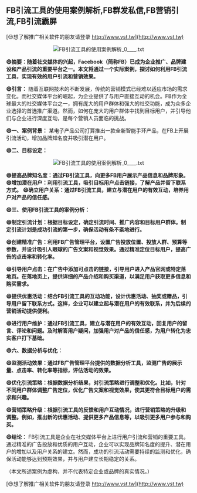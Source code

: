 ## **FB引流工具的使用案例解析,FB群发私信,FB营销引流,FB引流霸屏**

[😍想了解推广相关软件的朋友请登录 http://www.vst.tw](http://www.vst.tw)

 <center><img src="https://vst.tw/MP4/tuiguang/png/2.png" alt="FB引流工具的使用案例解析_0____.txt"></center>

**😄摘要：随着社交媒体的兴起，Facebook（简称FB）已成为企业推广、品牌建设和产品引流的重要平台之一。本文将通过一个实际案例，探讨如何利用FB引流工具，实现有效的用户引流和营销效果。**

**😄引言：**
随着互联网技术的不断发展，传统的营销模式已经难以适应市场的需求变化。而社交媒体平台的崛起，为企业提供了与用户直接互动的机会。FB作为全球最大的社交媒体平台之一，拥有庞大的用户群体和强大的社交功能，成为众多企业选择的首选推广渠道。然而，如何在庞大的用户群体中找到目标用户，并引导他们与企业进行深度互动，是每个营销人员面临的挑战。

**😄一、案例背景：**
某电子产品公司打算推出一款全新智能手环产品，在FB上开展引流活动，增加品牌知名度并吸引潜在用户。

**😄二、目标设定：**

 <center><img src="https://vst.tw/MP4/tuiguang/png/0.png" alt="FB引流工具的使用案例解析_0____.txt"></center>

**😄提高品牌知名度：通过FB引流工具，向更多FB用户展示产品信息和品牌形象。**
**😄增加潜在用户：利用引流工具，吸引目标用户点击链接，了解产品并留下联系方式。**
**😄确立用户关系：通过FB引流工具，建立与潜在用户的有效互动，培养用户对产品的信任感。**

**😄三、使用FB引流工具的案例分析：**

**😄制定引流计划：根据目标设定，确定引流时间、推广内容和目标用户群体。制定引流计划是成功引流的第一步，确保活动有条不紊地进行。**

**😄创建精准广告：利用FB广告管理平台，设置广告投放位置、投放人群、预算等参数，并设计吸引人眼球的广告文案和视觉效果。通过精准定位目标用户，提高广告的点击率和转化率。**

**😄引导用户点击：在广告中添加可点击的链接，引导用户进入产品官网或特定落地页。在落地页上，提供详细的产品介绍和购买渠道，以满足用户获取更多信息和购买需求。**

**😄提供优惠活动：结合FB引流工具的互动功能，设计优惠活动、抽奖或赠品，引导用户留下联系方式。这样，企业可以建立起与潜在用户的有效联系，并为后续的营销活动提供便利。**

**😄进行用户维护：通过FB引流工具，建立与潜在用户的有效互动，回复用户的留言、评论和问题。及时解答用户疑问，加强用户对产品的信任感，为用户转化为忠实客户打下基础。**

**😄六、数据分析与优化：**

**😄监测活动效果：通过FB广告管理平台提供的数据分析工具，监测广告的展示量、点击率、转化率等指标，评估活动的效果。**

**😄优化引流策略：根据数据分析结果，对引流策略进行调整和优化。比如，针对不同用户群体调整广告定位，优化广告文案和视觉效果，使其更符合目标用户的需求和兴趣。**

**😄营销策略升级：根据引流工具的反馈和用户互动情况，进行营销策略的升级和调整。例如，推出新的优惠活动、提供更多产品信息等，以吸引更多用户参与和购买。**

**😄结论：**
FB引流工具是企业在社交媒体平台上进行用户引流和营销的重要工具。通过精准的广告投放和优质的用户互动，企业可以实现品牌知名度的提升、潜在用户的增加以及用户关系的建立。然而，成功的引流活动需要持续的监测和优化，确保活动能够达到预期效果，并与用户建立长期稳定的关系。

（本文所述案例为虚构，并不代表特定企业或品牌的真实情况。）

[😍想了解推广相关软件的朋友请登录 http://www.vst.tw](http://www.vst.tw)



